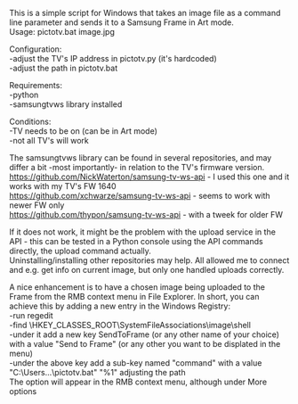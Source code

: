 This is a simple script for Windows that takes an image file as a command line parameter and sends it to a Samsung Frame in Art mode.  
Usage: pictotv.bat image.jpg  

Configuration:   
  -adjust the TV's IP address in pictotv.py (it's hardcoded)  
  -adjust the path in pictotv.bat  
  
Requirements:  
  -python  
  -samsungtvws library installed  
  
Conditions:  
  -TV needs to be on (can be in Art mode)  
  -not all TV's will work  

The samsungtvws library can be found in several repositories, and may differ a bit -most importantly- in relation to the TV's firmware version.  
  https://github.com/NickWaterton/samsung-tv-ws-api - I used this one and it works with my TV's FW 1640   
  https://github.com/xchwarze/samsung-tv-ws-api - seems to work with newer FW only  
  https://github.com/thypon/samsung-tv-ws-api - with a tweek for older FW   

If it does not work, it might be the problem with the upload service in the API - this can be tested in a Python console using the API commands directly, the upload command actually.   
Uninstalling/installing other repositories may help. All allowed me to connect and e.g. get info on current image, but only one handled uploads correctly.    
  
A nice enhancement is to have a chosen image being uploaded to the Frame from the RMB context menu in File Explorer. In short, you can achieve this by adding a new entry in the Windows Registry:  
  -run regedit  
  -find \HKEY_CLASSES_ROOT\SystemFileAssociations\image\shell  
  -under it add a new key SendToFrame (or any other name of your choice) with a value "Send to Frame" (or any other you want to be displated in the menu)  
  -under the above key add a sub-key named "command" with a value "C:\Users\...\pictotv.bat" "%1" adjusting the path   
  The option will appear in the RMB context menu, although under More options  
